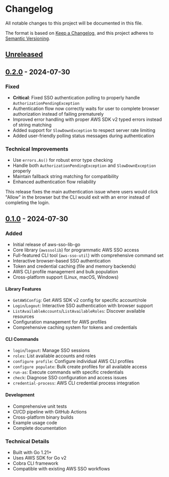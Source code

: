 # Changelog

All notable changes to this project will be documented in this file.

The format is based on [Keep a Changelog](https://keepachangelog.com/en/1.0.0/),
and this project adheres to [Semantic Versioning](https://semver.org/spec/v2.0.0.html).

## [Unreleased]

## [0.2.0] - 2024-07-30

### Fixed
- **Critical**: Fixed SSO authentication polling to properly handle `AuthorizationPendingException`
- Authentication flow now correctly waits for user to complete browser authorization instead of failing prematurely
- Improved error handling with proper AWS SDK v2 typed errors instead of string matching
- Added support for `SlowDownException` to respect server rate limiting
- Added user-friendly polling status messages during authentication

### Technical Improvements
- Use `errors.As()` for robust error type checking
- Handle both `AuthorizationPendingException` and `SlowDownException` properly
- Maintain fallback string matching for compatibility
- Enhanced authentication flow reliability

This release fixes the main authentication issue where users would click "Allow" in the browser but the CLI would exit with an error instead of completing the login.

## [0.1.0] - 2024-07-30

### Added
- Initial release of aws-sso-lib-go
- Core library (`awsssolib`) for programmatic AWS SSO access
- Full-featured CLI tool (`aws-sso-util`) with comprehensive command set
- Interactive browser-based SSO authentication
- Token and credential caching (file and memory backends)
- AWS CLI profile management and bulk population
- Cross-platform support (Linux, macOS, Windows)

#### Library Features
- `GetAWSConfig`: Get AWS SDK v2 config for specific account/role
- `Login`/`Logout`: Interactive SSO authentication with browser support
- `ListAvailableAccounts`/`ListAvailableRoles`: Discover available resources
- Configuration management for AWS profiles
- Comprehensive caching system for tokens and credentials

#### CLI Commands
- `login`/`logout`: Manage SSO sessions
- `roles`: List available accounts and roles
- `configure profile`: Configure individual AWS CLI profiles
- `configure populate`: Bulk create profiles for all available access
- `run-as`: Execute commands with specific credentials
- `check`: Diagnose SSO configuration and access issues
- `credential-process`: AWS CLI credential process integration

#### Development
- Comprehensive unit tests
- CI/CD pipeline with GitHub Actions
- Cross-platform binary builds
- Example usage code
- Complete documentation

### Technical Details
- Built with Go 1.21+
- Uses AWS SDK for Go v2
- Cobra CLI framework
- Compatible with existing AWS SSO workflows

[Unreleased]: https://github.com/adonmo/aws-sso-lib-go/compare/v0.2.0...HEAD
[0.2.0]: https://github.com/adonmo/aws-sso-lib-go/compare/v0.1.0...v0.2.0
[0.1.0]: https://github.com/adonmo/aws-sso-lib-go/releases/tag/v0.1.0